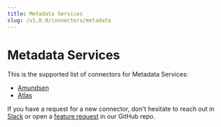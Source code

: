 ```yaml
---
title: Metadata Services
slug: /v1.0.0/connectors/metadata
---
```


# Metadata Services

This is the supported list of connectors for Metadata Services:

- [Amundsen](/connectors/metadata/amundsen)
- [Atlas](/connectors/metadata/atlas)

If you have a request for a new connector, don't hesitate to reach out in [Slack](https://slack.open-metadata.org/) or
open a [feature request](https://github.com/open-metadata/OpenMetadata/issues/new/choose) in our GitHub repo.
